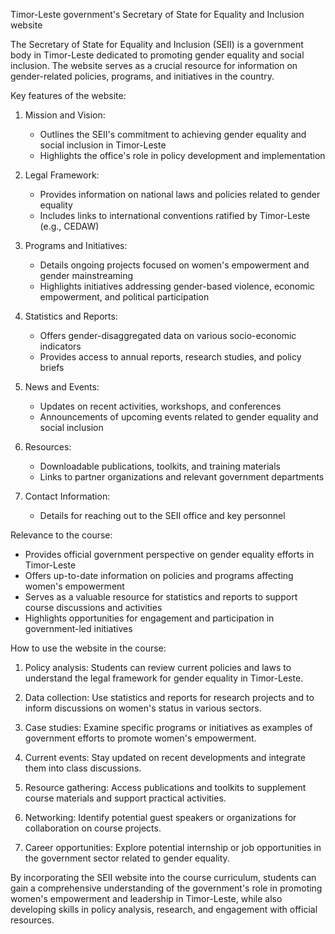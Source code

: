 Timor-Leste government's Secretary of State for Equality and Inclusion website

The Secretary of State for Equality and Inclusion (SEII) is a government body in Timor-Leste dedicated to promoting gender equality and social inclusion. The website serves as a crucial resource for information on gender-related policies, programs, and initiatives in the country.

Key features of the website:

1. Mission and Vision:
   - Outlines the SEII's commitment to achieving gender equality and social inclusion in Timor-Leste
   - Highlights the office's role in policy development and implementation

2. Legal Framework:
   - Provides information on national laws and policies related to gender equality
   - Includes links to international conventions ratified by Timor-Leste (e.g., CEDAW)

3. Programs and Initiatives:
   - Details ongoing projects focused on women's empowerment and gender mainstreaming
   - Highlights initiatives addressing gender-based violence, economic empowerment, and political participation

4. Statistics and Reports:
   - Offers gender-disaggregated data on various socio-economic indicators
   - Provides access to annual reports, research studies, and policy briefs

5. News and Events:
   - Updates on recent activities, workshops, and conferences
   - Announcements of upcoming events related to gender equality and social inclusion

6. Resources:
   - Downloadable publications, toolkits, and training materials
   - Links to partner organizations and relevant government departments

7. Contact Information:
   - Details for reaching out to the SEII office and key personnel

Relevance to the course:

- Provides official government perspective on gender equality efforts in Timor-Leste
- Offers up-to-date information on policies and programs affecting women's empowerment
- Serves as a valuable resource for statistics and reports to support course discussions and activities
- Highlights opportunities for engagement and participation in government-led initiatives

How to use the website in the course:

1. Policy analysis: Students can review current policies and laws to understand the legal framework for gender equality in Timor-Leste.

2. Data collection: Use statistics and reports for research projects and to inform discussions on women's status in various sectors.

3. Case studies: Examine specific programs or initiatives as examples of government efforts to promote women's empowerment.

4. Current events: Stay updated on recent developments and integrate them into class discussions.

5. Resource gathering: Access publications and toolkits to supplement course materials and support practical activities.

6. Networking: Identify potential guest speakers or organizations for collaboration on course projects.

7. Career opportunities: Explore potential internship or job opportunities in the government sector related to gender equality.

By incorporating the SEII website into the course curriculum, students can gain a comprehensive understanding of the government's role in promoting women's empowerment and leadership in Timor-Leste, while also developing skills in policy analysis, research, and engagement with official resources.
